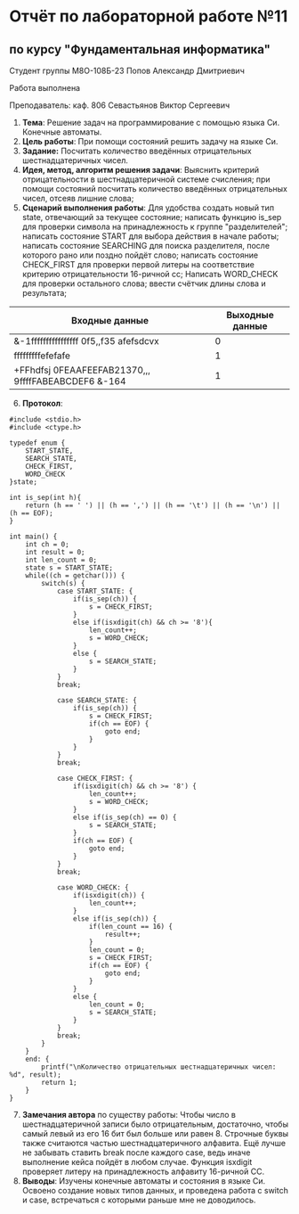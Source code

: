 # Отчёт по лабораторной работе №11
## по курсу "Фундаментальная информатика"

Студент группы М8О-108Б-23 Попов Александр Дмитриевич

Работа выполнена

Преподаватель: каф. 806 Севастьянов Виктор Сергеевич

1. **Тема**: Решение задач на программирование с помощью языка Си. Конечные автоматы.
2. **Цель работы**: При помощи состояний решить задачу на языке Си.
3. **Задание:** Посчитать количество введённых отрицательных шестнадцатеричных чисел.
4. **Идея, метод, алгоритм решения задачи**: Выяснить критерий отрицательности в шестнадцатеричной системе счисления; при помощи состояний посчитать количество введённых отрицательных чисел, отсеяв лишние слова;
5. **Сценарий выполнения работы**: Для удобства создать новый тип state, отвечающий за текущее состояние; написать функцию is_sep для проверки символа на принадлежность к группе "разделителей"; написать состояние START для выбора действия в начале работы; написать состояние SEARCHING для поиска разделителя, после которого рано или поздно пойдёт слово; написать состояние CHECK_FIRST для проверки первой литеры на соответствие критерию отрицательности 16-ричной сс; Написать WORD_CHECK для проверки остального слова; ввести счётчик длины слова и результата;

| Входные данные                                          | Выходные данные                        |
|---------------------------------------------------------|----------------------------------------|
| &-1ffffffffffffffff  0f5,,f35 afefsdcvx                 | 0                                      |
|     fffffffffefefafe                                    | 1                                      |
| +FFhdfsj 0FEAAFEEFAB21370,,,  9ffffFABEABCDEF6  &-164   | 1                                      |

6. **Протокол**:
```
#include <stdio.h>
#include <ctype.h>

typedef enum {
    START_STATE,
    SEARCH_STATE,
    CHECK_FIRST,
    WORD_CHECK
}state;

int is_sep(int h){
    return (h == ' ') || (h == ',') || (h == '\t') || (h == '\n') || (h == EOF);
}

int main() {
    int ch = 0;
    int result = 0;
    int len_count = 0;
    state s = START_STATE;
    while((ch = getchar())) {
        switch(s) {
            case START_STATE: {
                if(is_sep(ch)) {
                    s = CHECK_FIRST;
                }
                else if(isxdigit(ch) && ch >= '8'){
                    len_count++;
                    s = WORD_CHECK;
                }
                else {
                    s = SEARCH_STATE;
                }
            }
            break;
            
            case SEARCH_STATE: {
                if(is_sep(ch)) {
                    s = CHECK_FIRST;
                    if(ch == EOF) {
                        goto end;
                    }
                }
            }
            break;
            
            case CHECK_FIRST: {
                if(isxdigit(ch) && ch >= '8') {
                    len_count++;
                    s = WORD_CHECK;
                }
                else if(is_sep(ch) == 0) {
                    s = SEARCH_STATE;
                }
                if(ch == EOF) {
                    goto end;
                }
            }
            break;
            
            case WORD_CHECK: {
                if(isxdigit(ch)) {
                    len_count++;
                }
                else if(is_sep(ch)) {
                    if(len_count == 16) {
                        result++;
                    }
                    len_count = 0;
                    s = CHECK_FIRST;
                    if(ch == EOF) {
                        goto end;
                    }
                }
                else {
                    len_count = 0;
                    s = SEARCH_STATE;
                }
            }
            break;
        }
    }
    end: {
        printf("\nКоличество отрицательных шестнадцатеричных чисел: %d", result);
        return 1;
    }
}
```
7. **Замечания автора** по существу работы: Чтобы число в шестнадцатеричной записи было отрицательным, достаточно, чтобы самый левый из его 16 бит был больше или равен 8. Строчные буквы также считаются частью шестнадцатеричного алфавита. Ещё лучше не забывать ставить break после каждого case, ведь иначе выполнение кейса пойдёт в любом случае. Функция isxdigit проверяет литеру на принадлежность алфавиту 16-ричной СС.
8. **Выводы**: Изучены конечные автоматы и состояния в языке Си. Освоено создание новых типов данных, и проведена работа с switch и case, встречаться с которыми раньше мне не доводилось.
